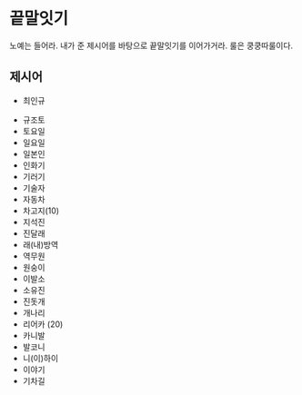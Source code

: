 # 끝말잇기

노예는 들어라. 내가 준 제시어를 바탕으로 끝말잇기를 이어가거라. 룰은 쿵쿵따룰이다.



## 제시어

+ 최인규

* 규조토
* 토요일
* 일요일
* 일본인
* 인화기
* 기러기
* 기술자
* 자동차
* 차고지(10)
* 지석진 
* 진달래
* 래(내)방역
* 역무원
* 원숭이
* 이발소
* 소유진
* 진돗개
* 개나리
* 리어카 (20)
* 카니발
* 발코니
* 니(이)하이
* 이야기
* 기차길